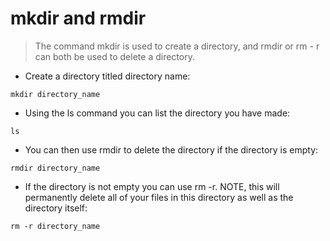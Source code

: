 # mkdir and rmdir

> The command mkdir is used to create a directory, and rmdir or rm - r can both be used to delete a directory.

- Create a directory titled directory name:

`mkdir directory_name`

- Using the ls command you can list the directory you have made:

`ls`

- You can then use rmdir to delete the directory if the directory is empty:

`rmdir directory_name`

- If the directory is not empty you can use rm -r.  NOTE, this will permanently delete all of your files in this directory as well as the directory itself:

`rm -r directory_name`

